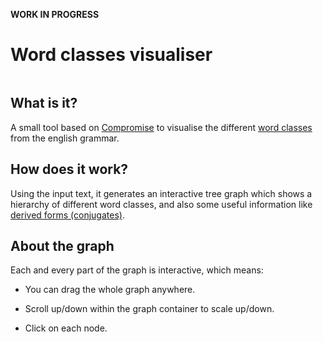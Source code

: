 **WORK IN PROGRESS**

# Word classes visualiser

<p align="center">
<img src="https://firebasestorage.googleapis.com/v0/b/photos-a2ca0.appspot.com/o/v.gif?alt=media&token=b7b5671c-7806-4c80-8560-c933f0059f69" alt="" />
</p>

## What is it?

A small tool based on [Compromise](https://github.com/spencermountain/compromise) to visualise the different [word classes](https://dictionary.cambridge.org/grammar/british-grammar/word-classes-and-phrase-classes) from the english grammar.

## How does it work?

Using the input text, it generates an interactive tree graph which shows a hierarchy of different word classes, and also some useful information like [derived forms (conjugates)](https://en.wikipedia.org/wiki/Grammatical_conjugation).

## About the graph

Each and every part of the graph is interactive, which means:

- You can drag the whole graph anywhere.

- Scroll up/down within the graph container to scale up/down.

- Click on each node.
